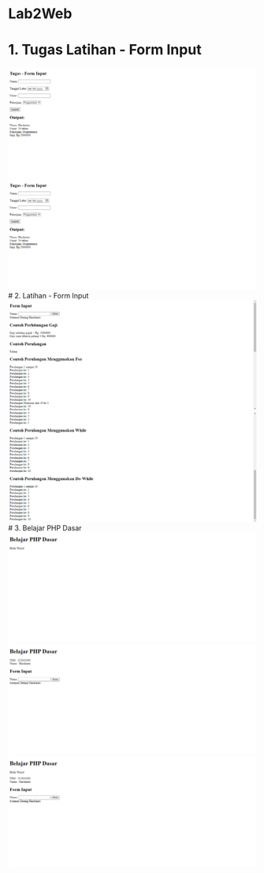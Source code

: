 # Lab2Web
# 1. Tugas Latihan - Form Input
<img src="https://raw.githubusercontent.com/hardihardi/Lab2Web/master/Dokumentasi/Tugas-Form-Input.png" class="img-fluid" alt="Responsive image">
<img src="https://raw.githubusercontent.com/hardihardi/Lab2Web/master/Dokumentasi/Tugas-Latihan-Form-Input.png" class="img-fluid" alt="Responsive image">
# 2. Latihan - Form Input
<img src="https://raw.githubusercontent.com/hardihardi/Lab2Web/master/Dokumentasi/Latihan-Form-Input1.png" class="img-fluid" alt="Responsive image">
<img src="https://raw.githubusercontent.com/hardihardi/Lab2Web/master/Dokumentasi/Latihan-Form-Input2.png" class="img-fluid" alt="Responsive image">
# 3. Belajar PHP Dasar
<img src="https://raw.githubusercontent.com/hardihardi/Lab2Web/master/Dokumentasi/PHP-Dasar1.png" class="img-fluid" alt="Responsive image">
<img src="https://raw.githubusercontent.com/hardihardi/Lab2Web/master/Dokumentasi/PHP-Dasar2.png" class="img-fluid" alt="Responsive image">
<img src="https://raw.githubusercontent.com/hardihardi/Lab2Web/master/Dokumentasi/Latihan-PHP-Dasar.png" class="img-fluid" alt="Responsive image">
